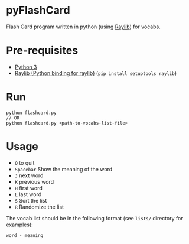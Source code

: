 # pyFlashCard
Flash Card program written in python (using [Raylib](https://www.raylib.com/)) for vocabs.

# Pre-requisites
- [Python 3](https://www.python.org/downloads/)
- [Raylib (Python binding for raylib)](https://pypi.org/project/raylib/) (`pip install setuptools raylib`)

# Run
```
python flashcard.py
// OR
python flashcard.py <path-to-vocabs-list-file>
```

# Usage
- `Q` to quit
- `Spacebar` Show the meaning of the word
- `J` next word
- `K` previous word
- `H` first word
- `L` last word
- `S` Sort the list
- `R` Randomize the list

The vocab list should be in the following format (see `lists/` directory for examples):
```
word - meaning
```
